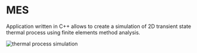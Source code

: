 # MES

Application written in C++ allows to create a simulation of 2D transient state thermal process using finite elements method analysis.

![thermal process simulation](https://i.imgur.com/pe3kN8T.png)
